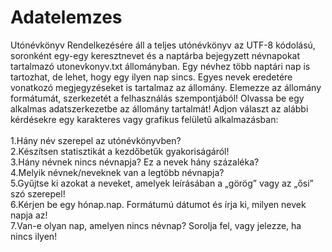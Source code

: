 # Adatelemzes

Utónévkönyv
Rendelkezésére áll a teljes utónévkönyv az UTF-8 kódolású, soronként egy-egy keresztnevet és a
naptárba bejegyzett névnapokat tartalmazó utonevkonyv.txt állományban. Egy névhez több
naptári nap is tartozhat, de lehet, hogy egy ilyen nap sincs. Egyes nevek eredetére vonatkozó
megjegyzéseket is tartalmaz az állomány.
Elemezze az állomány formátumát, szerkezetét a felhasználás szempontjából!
Olvassa be egy alkalmas adatszerkezetbe az állomány tartalmát!
Adjon választ az alábbi kérdésekre egy karakteres vagy grafikus felületű alkalmazásban: <br><br>
1.Hány név szerepel az utónévkönyvben? <br>
2.Készítsen statisztikát a kezdőbetűk gyakoriságáról! <br>
3.Hány névnek nincs névnapja? Ez a nevek hány százaléka? <br>
4.Melyik névnek/neveknek van a legtöbb névnapja? <br>
5.Gyűjtse ki azokat a neveket, amelyek leírásában a „görög” vagy az „ősi” szó szerepel!<br>
6.Kérjen be egy hónap.nap. Formátumú dátumot és írja ki, milyen nevek napja az! <br>
7.Van-e olyan nap, amelyen nincs névnap? Sorolja fel, vagy jelezze, ha nincs ilyen!
